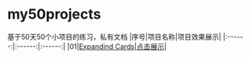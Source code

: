 # my50projects
基于50天50个小项目的练习，私有文档
|序号|项目名称|项目效果展示|
|:------:|:------:|:------:|
|01|[Expandind Cards](https://github.com/aq109/my50projects/blob/master/001.Expanding%20Cards/Expanding%20Cards.html)|[点击展示](https://aq109.github.io/my50projects/001.Expanding-Cards/Expanding-Cards.html)|
